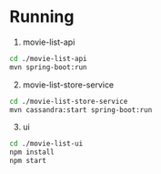 # Running

1. movie-list-api
```bash
cd ./movie-list-api
mvn spring-boot:run
```

2. movie-list-store-service
```bash
cd ./movie-list-store-service
mvn cassandra:start spring-boot:run
```

3. ui
```bash
cd ./movie-list-ui
npm install
npm start
```
